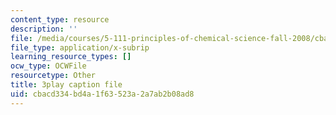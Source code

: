 ```yaml
---
content_type: resource
description: ''
file: /media/courses/5-111-principles-of-chemical-science-fall-2008/cbacd334bd4a1f63523a2a7ab2b08ad8_wnOOQnW5Un4.srt
file_type: application/x-subrip
learning_resource_types: []
ocw_type: OCWFile
resourcetype: Other
title: 3play caption file
uid: cbacd334-bd4a-1f63-523a-2a7ab2b08ad8
---
```

